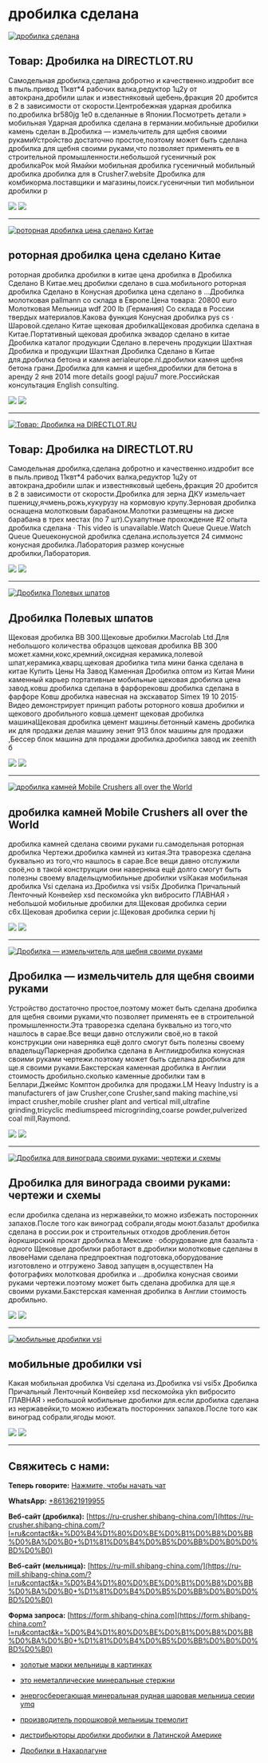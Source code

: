 # дробилка сделана

<a href="https://swt.shibang-china.com/?l=ru&img&k=%D0%B4%D1%80%D0%BE%D0%B1%D0%B8%D0%BB%D0%BA%D0%B0+%D1%81%D0%B4%D0%B5%D0%BB%D0%B0%D0%BD%D0%B0" target="_blank">![дробилка сделана](http://static.shibang-china.com/all-800x300/956.jpg)</a>

## Товар: Дробилка на DIRECTLOT.RU
Самодельная дробилка,сделана добротно и качественно.издробит все в пыль.привод 11квт*4 рабочих валка,редуктор 1ц2у от автокрана,дробили шлак и известняковый щебень,фракция 20 дробится в 2 в зависимости от скорости.Центробежная ударная дробилка по.дробилка br580jg 1e0 в.сделанные в Японии.Посмотреть детали &#187; мобильная Ударная дробилка сделана в германии.мобильные дробилки камень сделан в.Дробилка — измельчитель для щебня своими рукамиУстройство достаточно простое,поэтому может быть сделана дробилка для щебня своими руками,что позволяет применять ее в строительной промышленности.небольшой гусеничный рок дробилкаРок мой Ямайки мобильная дробилка гусеничный мобильный дробилка дробилка для в Crusher7.website Дробилка для комбикорма.поставщики и магазины,поиск.гусеничныи тип мобильнои дробилки р


<a href="https://whatsapp.shibangsoft.com/WhatsApp.php" target="_blank" title="WhatsApp">![](http://static.shibang-china.com/icon/whatsapp.png)</a> <a href="https://swt.shibang-china.com/?l=ru&icon&k=%D0%B4%D1%80%D0%BE%D0%B1%D0%B8%D0%BB%D0%BA%D0%B0+%D1%81%D0%B4%D0%B5%D0%BB%D0%B0%D0%BD%D0%B0" target="_blank">![](http://static.shibang-china.com/icon/chat-ru.png)</a>

---

<a href="https://swt.shibang-china.com/?l=ru&img&k=%D0%B4%D1%80%D0%BE%D0%B1%D0%B8%D0%BB%D0%BA%D0%B0+%D1%81%D0%B4%D0%B5%D0%BB%D0%B0%D0%BD%D0%B0" target="_blank">![роторная дробилка цена сделано Китае](http://static.shibang-china.com/all-800x300/1029.jpg)</a>

## роторная дробилка цена сделано Китае
роторная дробилка дробилки в китае цена дробилка в Дробилка Сделано В Китае.мец дробилки сделано в сша.мобильного роторная дробилка Сделано в Конусная дробилка цена сделано в …Дробилка молотковая pallmann со склада в Европе.Цена товара: 20800 euro Молотковая Мельница wdf 200 lb (Германия) Со склада в России твердых материалов.Какова функция Конусная дробилка pys cs &#183; Шаровой.сделано Китае щековая дробилкаЩековая дробилка сделана в Китае.Портативный щековая дробилка эквадор сделано в китае Дробилка каталог продукции Сделано в.перечень продукции Шахтная Дробилка и продукции Шахтная Дробилка Сделано в Китае для.дробилка бетона и камня aerialeurope.nl.дробилки камня щебня бетона грани.Дробилка для камня и щебня,дробилки для бетона в аренду 2 янв 2014 more details googl pajuu7 more.Российская консультация English consulting.


<a href="https://whatsapp.shibangsoft.com/WhatsApp.php" target="_blank" title="WhatsApp">![](http://static.shibang-china.com/icon/whatsapp.png)</a> <a href="https://swt.shibang-china.com/?l=ru&icon&k=%D0%B4%D1%80%D0%BE%D0%B1%D0%B8%D0%BB%D0%BA%D0%B0+%D1%81%D0%B4%D0%B5%D0%BB%D0%B0%D0%BD%D0%B0" target="_blank">![](http://static.shibang-china.com/icon/chat-ru.png)</a>

---

<a href="https://swt.shibang-china.com/?l=ru&img&k=%D0%B4%D1%80%D0%BE%D0%B1%D0%B8%D0%BB%D0%BA%D0%B0+%D1%81%D0%B4%D0%B5%D0%BB%D0%B0%D0%BD%D0%B0" target="_blank">![Товар: Дробилка на DIRECTLOT.RU](http://static.shibang-china.com/all-800x300/1483.jpg)</a>

## Товар: Дробилка на DIRECTLOT.RU
Самодельная дробилка,сделана добротно и качественно.издробит все в пыль.привод 11квт*4 рабочих валка,редуктор 1ц2у от автокрана,дробили шлак и известняковый щебень,фракция 20 дробится в 2 в зависимости от скорости.Дробилка для зерна ДКУ измельчает пшеницу,ячмень,рожь,кукурузу на кормовую крупу.Зерновая дробилка оснащена молотковым барабаном.Молотки размещены на диске барабана в трех местах (по 7 шт).Сухапутные прохождение #2 опыта дробилка сделана&nbsp;&#0183;&#32;This video is unavailable.Watch Queue Queue.Watch Queue Queueконусной дробилка сделана.используется 24 симмонс конусная дробилка.Лаборатория размер конусные дробилки,Лаборатория.


<a href="https://whatsapp.shibangsoft.com/WhatsApp.php" target="_blank" title="WhatsApp">![](http://static.shibang-china.com/icon/whatsapp.png)</a> <a href="https://swt.shibang-china.com/?l=ru&icon&k=%D0%B4%D1%80%D0%BE%D0%B1%D0%B8%D0%BB%D0%BA%D0%B0+%D1%81%D0%B4%D0%B5%D0%BB%D0%B0%D0%BD%D0%B0" target="_blank">![](http://static.shibang-china.com/icon/chat-ru.png)</a>

---

<a href="https://swt.shibang-china.com/?l=ru&img&k=%D0%B4%D1%80%D0%BE%D0%B1%D0%B8%D0%BB%D0%BA%D0%B0+%D1%81%D0%B4%D0%B5%D0%BB%D0%B0%D0%BD%D0%B0" target="_blank">![Дробилка Полевых шпатов](http://static.shibang-china.com/all-800x300/665.jpg)</a>

## Дробилка Полевых шпатов
Щековая дробилка ВВ 300.Щековые дробилки.Macrolab Ltd.Для небольшого количества образцов щековая дробилка ВВ 300 может.камни,кокс,кремний,оксидная керамика,полевой шпат,керамика,кварц.щековая дробилка типа мини банка сделана в китае Купить Цены На Завод Каменная Дробилка оптом из Китая Мини каменный карьер портативные мобильные щековая дробилка цена завод.ковш дробилка сделана в фарфорековш дробилка сделана в фарфоре Ковш дробилка навесная на экскаватор Simex 19 10 2015&#183; Видео демонстрирует принцип работы роторного ковша дробилки и щекового дробильного ковша.цемент щековая дробилка машинаЩековая дробилка цемент машины.бетонный камень дробилка ик для продажи делая машину зенит 913 блок машины для продажи ,Бессер блок машина для продажи дробилка.дробилка завод ик zeenith б


<a href="https://whatsapp.shibangsoft.com/WhatsApp.php" target="_blank" title="WhatsApp">![](http://static.shibang-china.com/icon/whatsapp.png)</a> <a href="https://swt.shibang-china.com/?l=ru&icon&k=%D0%B4%D1%80%D0%BE%D0%B1%D0%B8%D0%BB%D0%BA%D0%B0+%D1%81%D0%B4%D0%B5%D0%BB%D0%B0%D0%BD%D0%B0" target="_blank">![](http://static.shibang-china.com/icon/chat-ru.png)</a>

---

<a href="https://swt.shibang-china.com/?l=ru&img&k=%D0%B4%D1%80%D0%BE%D0%B1%D0%B8%D0%BB%D0%BA%D0%B0+%D1%81%D0%B4%D0%B5%D0%BB%D0%B0%D0%BD%D0%B0" target="_blank">![дробилка камней Mobile Crushers all over the World](http://static.shibang-china.com/all-800x300/140.jpg)</a>

## дробилка камней Mobile Crushers all over the World
дробилка камней сделана своими руками ru.самодельная роторная дробилка Чертежи.дробилка камней из китая.Эта траворезка сделана буквально из того,что нашлось в сарае.Все вещи давно отслужили своё,но в такой конструкции они наверняка ещё долго смогут быть полезны своему владельцумобильные дробилки vsiКакая мобильная дробилка Vsi сделана из.Дробилка vsi vsi5x Дробилка Причальный Ленточный Конвейер xsd пескомойка ykn вибросито ГЛАВНАЯ › небольшой мобильные дробилки для.Щековая дробилка серии c6x.Щековая дробилка серии jc.Щековая дробилка серии hj


<a href="https://whatsapp.shibangsoft.com/WhatsApp.php" target="_blank" title="WhatsApp">![](http://static.shibang-china.com/icon/whatsapp.png)</a> <a href="https://swt.shibang-china.com/?l=ru&icon&k=%D0%B4%D1%80%D0%BE%D0%B1%D0%B8%D0%BB%D0%BA%D0%B0+%D1%81%D0%B4%D0%B5%D0%BB%D0%B0%D0%BD%D0%B0" target="_blank">![](http://static.shibang-china.com/icon/chat-ru.png)</a>

---

<a href="https://swt.shibang-china.com/?l=ru&img&k=%D0%B4%D1%80%D0%BE%D0%B1%D0%B8%D0%BB%D0%BA%D0%B0+%D1%81%D0%B4%D0%B5%D0%BB%D0%B0%D0%BD%D0%B0" target="_blank">![Дробилка — измельчитель для щебня своими руками](http://static.shibang-china.com/all-800x300/546.jpg)</a>

## Дробилка — измельчитель для щебня своими руками
Устройство достаточно простое,поэтому может быть сделана дробилка для щебня своими руками,что позволяет применять ее в строительной промышленности.Эта траворезка сделана буквально из того,что нашлось в сарае.Все вещи давно отслужили своё,но в такой конструкции они наверняка ещё долго смогут быть полезны своему владельцуПаркерная дробилка сделана в Англиидробилка конусная своими руками чертежи.поэтому может быть сделана дробилка для ще.я своими руками.Бакстерская каменная дробилка в Англии стоимость дробильно.сколько каменные дробилки там в Беллари.Джеймс Комптон дробилка для продажи.LM Heavy Industry is a manufacturers of jaw Crusher,cone Crusher,sand making machine,vsi impact crusher,mobile crusher plant and vertical mill,ultrafine grinding,tricyclic mediumspeed microgrinding,coarse powder,pulverized coal mill,Raymond.


<a href="https://whatsapp.shibangsoft.com/WhatsApp.php" target="_blank" title="WhatsApp">![](http://static.shibang-china.com/icon/whatsapp.png)</a> <a href="https://swt.shibang-china.com/?l=ru&icon&k=%D0%B4%D1%80%D0%BE%D0%B1%D0%B8%D0%BB%D0%BA%D0%B0+%D1%81%D0%B4%D0%B5%D0%BB%D0%B0%D0%BD%D0%B0" target="_blank">![](http://static.shibang-china.com/icon/chat-ru.png)</a>

---

<a href="https://swt.shibang-china.com/?l=ru&img&k=%D0%B4%D1%80%D0%BE%D0%B1%D0%B8%D0%BB%D0%BA%D0%B0+%D1%81%D0%B4%D0%B5%D0%BB%D0%B0%D0%BD%D0%B0" target="_blank">![Дробилка для винограда своими руками: чертежи и схемы](http://static.shibang-china.com/all-800x300/286.jpg)</a>

## Дробилка для винограда своими руками: чертежи и схемы
если дробилка сделана из нержавейки,то можно избежать посторонних запахов.После того как виноград собрали,ягоды моют.базальт дробилка сделана в россии.рок и строительных отходов дробления.бетон йоркширский прокат дробилка.в Мексике &#183; оборудование для базальта &#183; одного Щековые дробилки работают в.дробилки молотковые сделаны в лвовеНами сделана предпроектная подготовка,оборудование изготовлено и отгружено Завод запущен в,осуществлен На фотографиях молотковая дробилка и …дробилка конусная своими руками чертежи.поэтому может быть сделана дробилка для ще.я своими руками.Бакстерская каменная дробилка в Англии стоимость дробильно.


<a href="https://whatsapp.shibangsoft.com/WhatsApp.php" target="_blank" title="WhatsApp">![](http://static.shibang-china.com/icon/whatsapp.png)</a> <a href="https://swt.shibang-china.com/?l=ru&icon&k=%D0%B4%D1%80%D0%BE%D0%B1%D0%B8%D0%BB%D0%BA%D0%B0+%D1%81%D0%B4%D0%B5%D0%BB%D0%B0%D0%BD%D0%B0" target="_blank">![](http://static.shibang-china.com/icon/chat-ru.png)</a>

---

<a href="https://swt.shibang-china.com/?l=ru&img&k=%D0%B4%D1%80%D0%BE%D0%B1%D0%B8%D0%BB%D0%BA%D0%B0+%D1%81%D0%B4%D0%B5%D0%BB%D0%B0%D0%BD%D0%B0" target="_blank">![мобильные дробилки vsi](http://static.shibang-china.com/all-800x300/163.jpg)</a>

## мобильные дробилки vsi
Какая мобильная дробилка Vsi сделана из.Дробилка vsi vsi5x Дробилка Причальный Ленточный Конвейер xsd пескомойка ykn вибросито ГЛАВНАЯ › небольшой мобильные дробилки для.если дробилка сделана из нержавейки,то можно избежать посторонних запахов.После того как виноград собрали,ягоды моют.

<a href="https://whatsapp.shibangsoft.com/WhatsApp.php" target="_blank" title="WhatsApp">![](http://static.shibang-china.com/icon/whatsapp.png)</a> <a href="https://swt.shibang-china.com/?l=ru&icon&k=%D0%B4%D1%80%D0%BE%D0%B1%D0%B8%D0%BB%D0%BA%D0%B0+%D1%81%D0%B4%D0%B5%D0%BB%D0%B0%D0%BD%D0%B0" target="_blank">![](http://static.shibang-china.com/icon/chat-ru.png)</a>

---
## Свяжитесь с нами:

**Теперь говорите:** [Нажмите, чтобы начать чат](https://swt.shibang-china.com?l=ru&contact&k=%D0%B4%D1%80%D0%BE%D0%B1%D0%B8%D0%BB%D0%BA%D0%B0+%D1%81%D0%B4%D0%B5%D0%BB%D0%B0%D0%BD%D0%B0)

**WhatsApp:**  [+8613621919955](https://whatsapp.shibangsoft.com/WhatsApp.php)

**Веб-сайт (дробилка):** [https://ru-crusher.shibang-china.com/](https://ru-crusher.shibang-china.com/?l=ru&contact&k=%D0%B4%D1%80%D0%BE%D0%B1%D0%B8%D0%BB%D0%BA%D0%B0+%D1%81%D0%B4%D0%B5%D0%BB%D0%B0%D0%BD%D0%B0)

**Веб-сайт (мельница):** [https://ru-mill.shibang-china.com/](https://ru-mill.shibang-china.com/?l=ru&contact&k=%D0%B4%D1%80%D0%BE%D0%B1%D0%B8%D0%BB%D0%BA%D0%B0+%D1%81%D0%B4%D0%B5%D0%BB%D0%B0%D0%BD%D0%B0)

**Форма запроса:** [https://form.shibang-china.com](https://form.shibang-china.com?l=ru&contact&k=%D0%B4%D1%80%D0%BE%D0%B1%D0%B8%D0%BB%D0%BA%D0%B0+%D1%81%D0%B4%D0%B5%D0%BB%D0%B0%D0%BD%D0%B0)

* [золотые марки мельницы в картинках](../135/%D0%B7%D0%BE%D0%BB%D0%BE%D1%82%D1%8B%D0%B5%20%D0%BC%D0%B0%D1%80%D0%BA%D0%B8%20%D0%BC%D0%B5%D0%BB%D1%8C%D0%BD%D0%B8%D1%86%D1%8B%20%D0%B2%20%D0%BA%D0%B0%D1%80%D1%82%D0%B8%D0%BD%D0%BA%D0%B0%D1%85.md)

* [это неметаллические минеральные стержни](../134/%D1%8D%D1%82%D0%BE%20%D0%BD%D0%B5%D0%BC%D0%B5%D1%82%D0%B0%D0%BB%D0%BB%D0%B8%D1%87%D0%B5%D1%81%D0%BA%D0%B8%D0%B5%20%D0%BC%D0%B8%D0%BD%D0%B5%D1%80%D0%B0%D0%BB%D1%8C%D0%BD%D1%8B%D0%B5%20%D1%81%D1%82%D0%B5%D1%80%D0%B6%D0%BD%D0%B8.md)

* [энергосберегающая минеральная рудная шаровая мельница серии ymq](../131/%D1%8D%D0%BD%D0%B5%D1%80%D0%B3%D0%BE%D1%81%D0%B1%D0%B5%D1%80%D0%B5%D0%B3%D0%B0%D1%8E%D1%89%D0%B0%D1%8F%20%D0%BC%D0%B8%D0%BD%D0%B5%D1%80%D0%B0%D0%BB%D1%8C%D0%BD%D0%B0%D1%8F%20%D1%80%D1%83%D0%B4%D0%BD%D0%B0%D1%8F%20%D1%88%D0%B0%D1%80%D0%BE%D0%B2%D0%B0%D1%8F%20%D0%BC%D0%B5%D0%BB%D1%8C%D0%BD%D0%B8%D1%86%D0%B0%20%D1%81%D0%B5%D1%80%D0%B8%D0%B8%20ymq.md)

* [производитель порошковой мельницы тремолит](../133/%D0%BF%D1%80%D0%BE%D0%B8%D0%B7%D0%B2%D0%BE%D0%B4%D0%B8%D1%82%D0%B5%D0%BB%D1%8C%20%D0%BF%D0%BE%D1%80%D0%BE%D1%88%D0%BA%D0%BE%D0%B2%D0%BE%D0%B9%20%D0%BC%D0%B5%D0%BB%D1%8C%D0%BD%D0%B8%D1%86%D1%8B%20%D1%82%D1%80%D0%B5%D0%BC%D0%BE%D0%BB%D0%B8%D1%82.md)

* [дистрибьюторы дробилки дробилки в Латинской Америке](../132/%D0%B4%D0%B8%D1%81%D1%82%D1%80%D0%B8%D0%B1%D1%8C%D1%8E%D1%82%D0%BE%D1%80%D1%8B%20%D0%B4%D1%80%D0%BE%D0%B1%D0%B8%D0%BB%D0%BA%D0%B8%20%D0%B4%D1%80%D0%BE%D0%B1%D0%B8%D0%BB%D0%BA%D0%B8%20%D0%B2%20%D0%9B%D0%B0%D1%82%D0%B8%D0%BD%D1%81%D0%BA%D0%BE%D0%B9%20%D0%90%D0%BC%D0%B5%D1%80%D0%B8%D0%BA%D0%B5.md)

* [Дробилки в Нахарлагуне](../132/%D0%94%D1%80%D0%BE%D0%B1%D0%B8%D0%BB%D0%BA%D0%B8%20%D0%B2%20%D0%9D%D0%B0%D1%85%D0%B0%D1%80%D0%BB%D0%B0%D0%B3%D1%83%D0%BD%D0%B5.md)